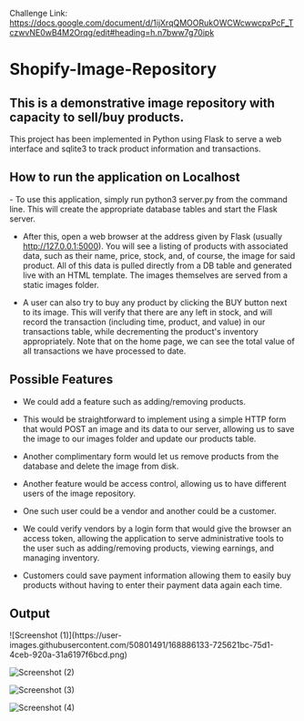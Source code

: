 Challenge Link: https://docs.google.com/document/d/1ijXrqQMOORukOWCWcwwcpxPcF_TczwvNE0wB4M2Orqg/edit#heading=h.n7bww7g70ipk

<h1>Shopify-Image-Repository</h1>
<h2>This is a demonstrative image repository with capacity to sell/buy products.</h2>

This project has been implemented in Python using Flask to serve a web interface and sqlite3 to track product information and transactions.

<h2>How to run the application on Localhost</h2>
- To use this application, simply run python3 server.py from the command line. This will create the appropriate database tables and start the Flask server.

- After this, open a web browser at the address given by Flask (usually http://127.0.0.1:5000). You will see a listing of products with associated data, such as their name, price, stock, and, of course, the image for said product. All of this data is pulled directly from a DB table and generated live with an HTML template. The images themselves are served from a static images folder.

- A user can also try to buy any product by clicking the BUY button next to its image. This will verify that there are any left in stock, and will record the transaction (including time, product, and value) in our transactions table, while decrementing the product's inventory appropriately. Note that on the home page, we can see the total value of all transactions we have processed to date.

<h2>Possible Features</h2>

- We could add a feature such as adding/removing products. 

- This would be straightforward to implement using a simple HTTP form that would POST an image and its data to our server, allowing us to save the image to our images folder and update our products table. 

- Another complimentary form would let us remove products from the database and delete the image from disk.

- Another feature would be access control, allowing us to have different users of the image repository. 

- One such user could be a vendor and another could be a customer. 

- We could verify vendors by a login form that would give the browser an access token, allowing the application to serve administrative tools to the user such as adding/removing products, viewing earnings, and managing inventory. 

- Customers could save payment information allowing them to easily buy products without having to enter their payment data again each time.

<h2>Output</h2>
![Screenshot (1)](https://user-images.githubusercontent.com/50801491/168886133-725621bc-75d1-4ceb-920a-31a6197f6bcd.png)

![Screenshot (2)](https://user-images.githubusercontent.com/50801491/168886159-f4cf9e1b-6a5e-4443-acfd-9bbc13c3676e.png)

![Screenshot (3)](https://user-images.githubusercontent.com/50801491/168886178-7aa28b88-8269-4b3a-8eaa-bd2599a9df9d.png)

![Screenshot (4)](https://user-images.githubusercontent.com/50801491/168886190-0f35c15e-a254-40b3-9df8-22a8a0f2eaf1.png)
